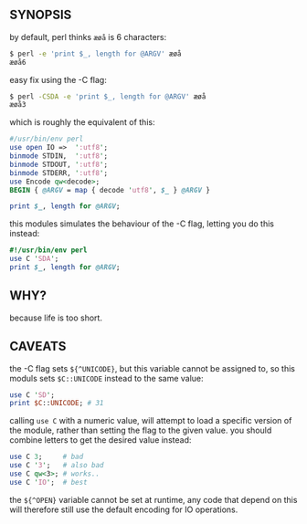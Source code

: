## SYNOPSIS

by default, perl thinks `æøå` is 6 characters:

```sh
$ perl -e 'print $_, length for @ARGV' æøå
æøå6
```

easy fix using the -C flag:

```sh
$ perl -CSDA -e 'print $_, length for @ARGV' æøå
æøå3
```

which is roughly the equivalent of this:

```perl
#/usr/bin/env perl
use open IO =>  ':utf8';
binmode STDIN,  ':utf8';
binmode STDOUT, ':utf8';
binmode STDERR, ':utf8';
use Encode qw<decode>;
BEGIN { @ARGV = map { decode 'utf8', $_ } @ARGV }

print $_, length for @ARGV;
```

this modules simulates the behaviour of the -C  flag, letting you do this
instead:

```perl
#!/usr/bin/env perl
use C 'SDA';
print $_, length for @ARGV;
```

## WHY?

because life is too short.

## CAVEATS

the -C flag sets `${^UNICODE}`, but this variable cannot be assigned to, so
this moduls sets `$C::UNICODE` instead to the same value:

```perl
use C 'SD';
print $C::UNICODE; # 31
```

calling `use C` with a numeric value, will attempt to load a specific version
of the module, rather than setting the flag to the given value. you should
combine letters to get the desired value instead:

```perl
use C 3;     # bad
use C '3';   # also bad
use C qw<3>; # works..
use C 'IO';  # best
```

the `${^OPEN}` variable cannot be set at runtime, any code that depend on this
will therefore still use the default encoding for IO operations.

